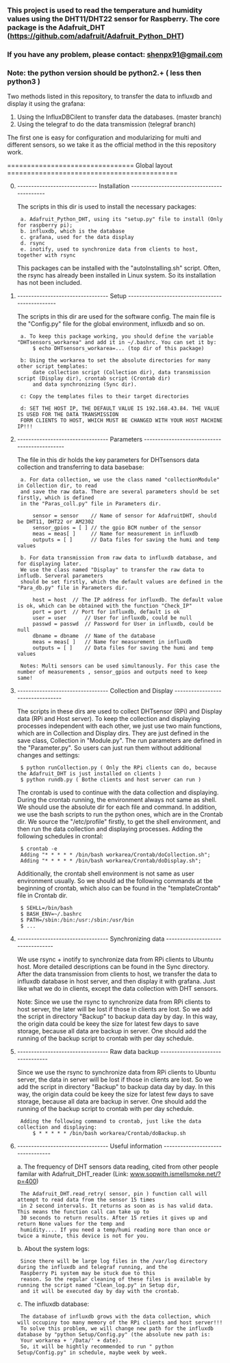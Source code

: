 ### This project is used to read the temperature and humidity values using the DHT11/DHT22 sensor for Raspberry. The core package is the Adafruit_DHT (https://github.com/adafruit/Adafruit_Python_DHT)
### If you have any problem, please contact: shenpx91@gmail.com
### Note: the python version should be python2.+ ( less then python3 )

Two methods listed in this repository, to transfer the data to influxdb and display it using the grafana:

1. Using the InfluxDBCilent to transfer data the databases. (master branch)
2. Using the telegraf to do the data transmission           (telegraf branch) 

The first one is easy for configuration and modularizing for multi and different sensors,
so we take it as the official method in the this repository work.

================================ Global layout ===========================================

0. ----------------------------- Installation  -------------------------------------------

	The scripts in this dir is used to install the necessary packages:

		a. Adafruit_Python_DHT, using its "setup.py" file to install (Only for raspberry pi);
		b. influxdb, which is the database
		c. grafana, used for the data display
		d. rsync
		e. inotify, used to synchronize data from clients to host, together with rsync
	
	This packages can be installed with the "autoInstalling.sh" script. Often, the rsync has
	already been installed in Linux system. So its installation has not been included.
	

1. --------------------------------- Setup ------------------------------------------------

	The scripts in this dir are used for the software config. The main file is the "Config.py" file
	for the global environment, influxdb and so on.

		a. To keep this package working, you should define the variable "DHTsensors_workarea" and add it in ~/.bashrc. You can set it by:
			$ echo DHTsensors_workarea=... (top dir of this package)

		b: Using the workarea to set the absolute directories for many other script templates:
			date collection script (Collection dir), data transmission script (Display dir), crontab script (Crontab dir)
			and data synchronizing (Sync dir).

		c: Copy the templates files to their target directories

		d: SET THE HOST IP, THE DEFAULT VALUE IS 192.168.43.84. THE VALUE IS USED FOR THE DATA TRANSMISSION
		FORM CLIENTS TO HOST, WHICH MUST BE CHANGED WITH YOUR HOST MACHINE IP!!!


2. --------------------------------- Parameters ---------------------------------------------

	The file in this dir holds the key parameters for DHTsensors data collection and transferring to data basebase:

		a. For data collection, we use the class named "collectionModule" in Collection dir, to read
		and save the raw data. There are several parameters should be set firstly, which is defined
		in the "Paras_coll.py" file in Parameters dir.

			sensor = sensor	   // Name of sensor for AdafruitDHT, should be DHT11, DHT22 or AM2302
			sensor_gpios = [ ] // the gpio BCM number of the sensor
			meas = meas[ ]     // Name for measurement in influxdb
			outputs = [ ]	   // Data files for saving the humi and temp values

		b. For data transmission from raw data to influxdb database, and for displaying later. 
		We use the class named "Display" to transfer the raw data to infludb. Serveral parameters 
		should be set firstly, which the default values are defined in the "Para_db.py" file in Parameters dir.

			host = host	 // The IP address for influxdb. The default value is ok, which can be obtained with the function "Check_IP"
			port = port	 // Port for influxdb, default is ok
			user = user      // User for influxdb, could be null
			passwd = passwd  // Password for User in influxdb, could be null
			dbname = dbname  // Name of the database
			meas = meas[ ]   // Name for measurement in influxdb
			outputs = [ ]	 // Data files for saving the humi and temp values
	
		Notes: Multi sensors can be used simultanously. For this case the number of measurements , sensor_gpios and outputs need to keep same!


3. --------------------------------- Collection and Display ---------------------------------

	The scripts in these dirs are used to collect DHTsensor (RPi) and Display data (RPi and Host server).
	To keep the collection and displaying processes independent with each other, we just use two main functions,
	which are in Collection and Display dirs. They are just defined in the save class, Collection in "Module.py".
	The run parameters are defined in the "Parameter.py". So users can just run them without additional changes and settings:

		$ python runCollection.py ( Only the RPi clients can do, because the Adafruit_DHT is just installed on clients )
		$ python rundb.py ( Bothe clients and host server can run )


	The crontab is used to continue with the data collection and displaying. During the crontab running, the environment always not same as shell. 
	We should use the absolute dir for each file and command. In addition, we use the bash scripts to run the python ones, which are in the Crontab 
	dir. We source the "/etc/profile" firstly, to get the shell environment, and then run the data collection and displaying processes. 
	Adding the following schedules in crontal:

		$ crontab -e
		Adding "* * * * * /bin/bash workarea/Crontab/doCollection.sh";
		Adding "* * * * * /bin/bash workarea/Crontab/doDisplay.sh";
	
	Additionally, the crontab shell environment is not same as user environment usually. So we should ad the following commands at tbe beginning 
	of crontab, which also can be found in the "templateCrontab" file in Crontab dir.

		$ SEHLL=/bin/bash
		$ BASH_ENV=~/.bashrc
		$ PATH=/sbin:/bin:/usr:/sbin:/usr/bin
		$ ...


4. --------------------------------- Synchronizing data  ---------------------------------

	We use rsync + inotify to synchronize data from RPi clients to Ubuntu host. More detailed descriptions can be found in the Sync directory.
	After the data transmission from clients to host, we transfer the data to influxdb database in host server, and then display it with grafana.
	Just like what we do in clients, except the data collection with DHT sensors.

	Note: Since we use the rsync to synchronize data from RPi clients to host server, the later will be lost if those in clients are lost. So we 
	add the script in directory "Backup" to backup data day by day. In this way, the origin data could be keey the size for latest few days to 
	save storage, because all data are backup in server. One should add the running of the backup script to crontab with per day schedule.


5. --------------------------------- Raw data backup ---------------------------------

	Since we use the rsync to synchronize data from RPi clients to Ubuntu server, the data in server will be lost if those in clients are lost. 
	So we add the script in directory "Backup" to backup data day by day. In this way, the origin data could be keey the size for latest few days 
	to save storage, because all data are backup in server. One should add the running of the backup script to crontab with per day schedule.
		
		Adding the following command to crontab, just like the data collection and displaying:
			$ * * * * * /bin/bash workarea/Crontab/doBackup.sh


6. --------------------------------- Useful information  ---------------------------------

	a. The frequency of DHT sensors data reading, cited from other people familar with Adafruit_DHT_reader (Link:	www.sopwith.ismellsmoke.net/?p=400) 

		The Adafruit_DHT.read_retry( sensor, pin ) function call will attempt to read data from the sensor 15 times
		in 2 second intervals. It returns as soon as is has valid data. This means the function call can take up to
		30 seconds to return results. After 15 reties it gives up and return None values for the temp and
		humidity.... If you need a temp/humi reading more than once or twice a minute, this device is not for you.


	b. About the system logs: 

		Since there will be large log files in the /var/log directory during the influxdb and telegraf running, and the
		Raspberry Pi system may be stuck due to this
		reason. So the regular cleaning of these files is available by running the script named "Clean_log.py" in Setup dir,
		and it will be executed day by day with the crontab.

	c. The influxdb database:
		
		The database of influxdb grows with the data collection, which will occupiny too many memory of the RPi clients and host server!!!
		To solve this problem, we will change new path for the influxdb database by "python Setup/Config.py" (the absolute new path is:
		Your workarea + '/Data/' + date). 
		So, it will be hightly recommended to run " python Setup/Config.py" in schedule, maybe week by week.
		




